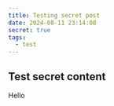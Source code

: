 ```yaml
---
title: Testing secret post
date: 2024-08-11 23:14:08
secret: true
tags:
  - test
---
```


## Test secret content

Hello
